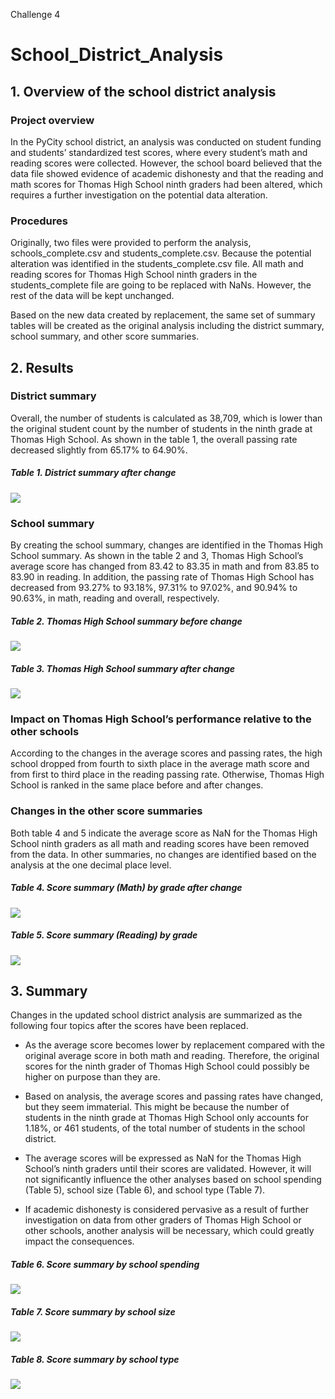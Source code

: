 Challenge 4
# School_District_Analysis

## 1. Overview of the school district analysis
### Project overview
In the PyCity school district, an analysis was conducted on student funding and students’ standardized test scores, where every student’s math and reading scores were collected. However, the school board believed that the data file showed evidence of academic dishonesty and that the reading and math scores for Thomas High School ninth graders had been altered, which requires a further investigation on the potential data alteration.

### Procedures
Originally, two files were provided to perform the analysis, schools_complete.csv and students_complete.csv. Because the potential alteration was identified in the students_complete.csv file. All math and reading scores for Thomas High School ninth graders in the students_complete file are going to be replaced with NaNs. However, the rest of the data will be kept unchanged.

Based on the new data created by replacement, the same set of summary tables will be created as the original analysis including the district summary, school summary, and other score summaries. 

## 2. Results
### District summary
Overall, the number of students is calculated as 38,709, which is lower than the original student count by the number of students in the ninth grade at Thomas High School. As shown in the table 1, the overall passing rate decreased slightly from 65.17% to 64.90%.

##### Table 1. District summary after change
![](https://github.com/Ryoichi2022/School_District_Analysis/blob/main/T1_PyCity_District_After.png)

### School summary
By creating the school summary, changes are identified in the Thomas High School summary. As shown in the table 2 and 3, Thomas High School’s average score has changed from 83.42 to 83.35 in math and from 83.85 to 83.90 in reading. In addition, the passing rate of Thomas High School has decreased from 93.27% to 93.18%, 97.31% to 97.02%, and 90.94% to 90.63%, in math, reading and overall, respectively.

##### Table 2. Thomas High School summary before change
![](https://github.com/Ryoichi2022/School_District_Analysis/blob/main/T2_Dist_Summary_%20Before.png)

##### Table 3. Thomas High School summary after change
![](https://github.com/Ryoichi2022/School_District_Analysis/blob/main/T3_Dist_Summary_After.png)

 
### Impact on Thomas High School’s performance relative to the other schools
According to the changes in the average scores and passing rates, the high school dropped from fourth to sixth place in the average math score and from first to third place in the reading passing rate. Otherwise, Thomas High School is ranked in the same place before and after changes.

### Changes in the other score summaries
Both table 4 and 5 indicate the average score as NaN for the Thomas High School ninth graders as all math and reading scores have been removed from the data. In other summaries, no changes are identified based on the analysis at the one decimal place level. 

##### Table 4. Score summary (Math) by grade after change 
![](https://github.com/Ryoichi2022/School_District_Analysis/blob/main/T4_Math_by_Grade_After.png)

##### Table 5. Score summary (Reading) by grade 
![](https://github.com/Ryoichi2022/School_District_Analysis/blob/main/T5_Read_by_Grade_After.png)

 
## 3. Summary
Changes in the updated school district analysis are summarized as the following four topics after the scores have been replaced.

* As the average score becomes lower by replacement compared with the original average score in both math and reading. Therefore, the original scores for the ninth grader of Thomas High School could possibly be higher on purpose than they are.

* Based on analysis, the average scores and passing rates have changed, but they seem immaterial. This might be because the number of students in the ninth grade at Thomas High School only accounts for 1.18%, or 461 students, of the total number of students in the school district.

* The average scores will be expressed as NaN for the Thomas High School’s ninth graders until their scores are validated. However, it will not significantly influence the other analyses based on school spending (Table 5), school size (Table 6), and school type (Table 7).

* If academic dishonesty is considered pervasive as a result of further investigation on data from other graders of Thomas High School or other schools, another analysis will be necessary, which could greatly impact the consequences.

##### Table 6. Score summary by school spending
![](https://github.com/Ryoichi2022/School_District_Analysis/blob/main/T6_By_Spending_After.png)

 
##### Table 7. Score summary by school size
![](https://github.com/Ryoichi2022/School_District_Analysis/blob/main/T7_By_Size_After.png)

 
##### Table 8. Score summary by school type
![](https://github.com/Ryoichi2022/School_District_Analysis/blob/main/T8_By_Type_After.png)
